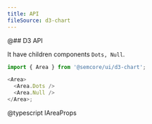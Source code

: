 ```yaml
---
title: API
fileSource: d3-chart
---
```


@## D3 API

It have children components `Dots, Null`.

```js
import { Area } from '@semcore/ui/d3-chart';

<Area>
  <Area.Dots />
  <Area.Null />
</Area>;
```

@typescript IAreaProps

